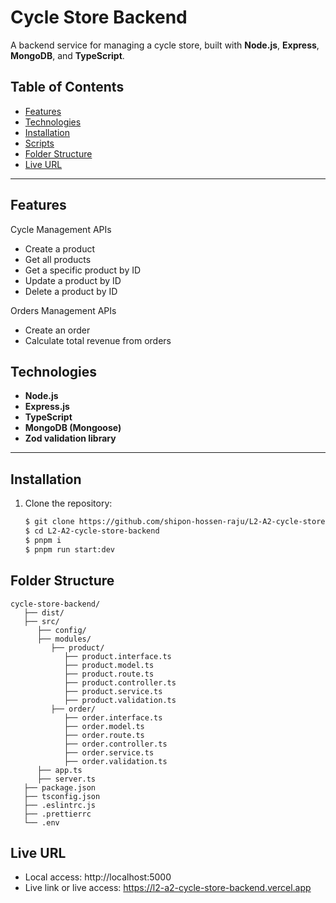 # Cycle Store Backend

A backend service for managing a cycle store, built with **Node.js**, **Express**, **MongoDB**, and **TypeScript**.

## Table of Contents

- [Features](#features)
- [Technologies](#technologies)
- [Installation](#installation)
- [Scripts](#scripts)
- [Folder Structure](#folder-structure)
- [Live URL](#live-url)

---

## Features

Cycle Management APIs

- Create a product
- Get all products
- Get a specific product by ID
- Update a product by ID
- Delete a product by ID

Orders Management APIs

- Create an order
- Calculate total revenue from orders

## Technologies

- **Node.js**
- **Express.js**
- **TypeScript**
- **MongoDB (Mongoose)**
- **Zod validation library**

---

## Installation

1. Clone the repository:
   ```bash
   $ git clone https://github.com/shipon-hossen-raju/L2-A2-cycle-store-backend.git
   $ cd L2-A2-cycle-store-backend
   $ pnpm i
   $ pnpm run start:dev
   ```

## Folder Structure

```
cycle-store-backend/
   ├── dist/
   ├── src/
      ├── config/
      ├── modules/
         ├── product/
            ├── product.interface.ts
            ├── product.model.ts
            ├── product.route.ts
            ├── product.controller.ts
            ├── product.service.ts
            ├── product.validation.ts
         ├── order/
            ├── order.interface.ts
            ├── order.model.ts
            ├── order.route.ts
            ├── order.controller.ts
            ├── order.service.ts
            ├── order.validation.ts
      ├── app.ts
      ├── server.ts
   ├── package.json
   ├── tsconfig.json
   ├── .eslintrc.js
   ├── .prettierrc
   └── .env
```

## Live URL

- Local access: http://localhost:5000
- Live link or live access: https://l2-a2-cycle-store-backend.vercel.app
